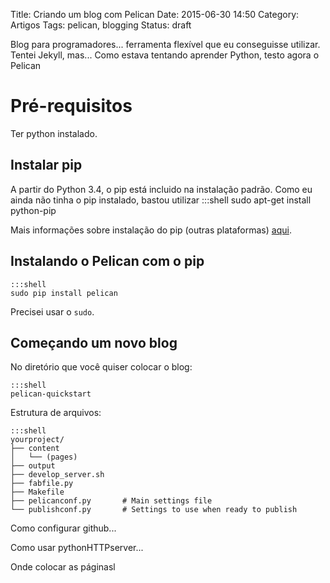 Title: Criando um blog com Pelican
Date: 2015-06-30 14:50
Category: Artigos
Tags: pelican, blogging
Status: draft



Blog para programadores...
ferramenta flexível que eu conseguisse utilizar. Tentei Jekyll, mas...
Como estava tentando aprender Python, testo agora o Pelican


# Pré-requisitos

Ter python instalado.

## Instalar pip

A partir do Python 3.4, o pip está incluido na instalação padrão.
Como eu ainda não tinha o pip instalado, bastou utilizar
    :::shell
    sudo apt-get install python-pip

Mais informações sobre instalação do pip (outras plataformas) [aqui](https://pip.pypa.io/en/stable/installing.html).

## Instalando o Pelican com o pip

    :::shell
    sudo pip install pelican

Precisei usar o `sudo`.

## Começando um novo blog

No diretório que você quiser colocar o blog:

    :::shell
    pelican-quickstart


Estrutura de arquivos:

    :::shell
    yourproject/
    ├── content
    │   └── (pages)
    ├── output
    ├── develop_server.sh
    ├── fabfile.py
    ├── Makefile
    ├── pelicanconf.py       # Main settings file
    └── publishconf.py       # Settings to use when ready to publish

Como configurar github...

Como usar pythonHTTPserver...

Onde colocar as páginasl

